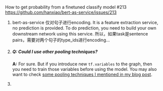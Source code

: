 How to get probability from a finetuned classify model #213
https://github.com/hanxiao/bert-as-service/issues/213

1. bert-as-service 仅对句子进行encoding.
   It is a feature extraction service, no prediction is provided. To do prediction, you need to build your own downstream network using this service.
   所以，如果task是sentence pairs，需要对两个句子的type_ids进行encoding...

2. ##### **Q:** Could I use other pooling techniques?

   **A:** For sure. But if you introduce new `tf.variables` to the graph, then you need to train those variables before using the model. You may also want to check [some pooling techniques I mentioned in my blog post](https://hanxiao.github.io/2018/06/24/4-Encoding-Blocks-You-Need-to-Know-Besides-LSTM-RNN-in-Tensorflow/#pooling-block).

3. 
